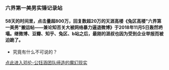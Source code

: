 ### 六界第一美男实锤记录站

#### 58天的时间里，点击量超800万，回复数超20万的天涯高楼《兔区高楼"六界第一美男"搬运帖——兼论知否关大被网络暴力逼退微博》于2018年11月5日轰然坍塌。继微博、豆瓣、知乎、兔区、b站之后，最刚的涯叔也因为受到企业举报而被迫跪了。

* 究竟有什么不可说的？

[点此进入邓伦-公钰涵团队缔造的魔幻现实](https://liujiediyimeinan.github.io/XMNQ/)
